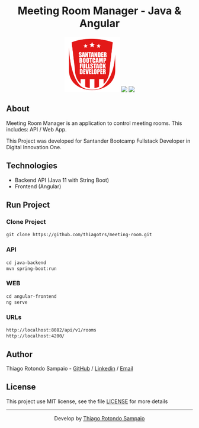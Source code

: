 <h1 align="center">Meeting Room Manager - Java & Angular</h1>

<p align="center">
<img src="./santander-bootcamp.png" height="150px" />
<img src="https://raw.githubusercontent.com/spring-projects/spring-framework/main/src/docs/spring-framework.png" height="150px" />
<img src="https://raw.githubusercontent.com/angular/angular/master/aio/src/assets/images/logos/angular/angular.png" height="150px" />
</p>

## About

Meeting Room Manager is an application to control meeting rooms. This includes: API / Web App.

This Project was developed for Santander Bootcamp Fullstack Developer in Digital Innovation One.

## Technologies

- Backend API (Java 11 with String Boot)
- Frontend (Angular)

## Run Project

### Clone Project

```git
git clone https://github.com/thiagotrs/meeting-room.git
```

### API

```shell
cd java-backend
mvn spring-boot:run
```

### WEB

```shell
cd angular-frontend
ng serve
```

### URLs

```
http://localhost:8082/api/v1/rooms
http://localhost:4200/
```

## Author

Thiago Rotondo Sampaio - [GitHub](https://github.com/thiagotrs) / [Linkedin](https://www.linkedin.com/in/thiago-rotondo-sampaio) / [Email](mailto:thiagorot@gmail.com)

## License

This project use MIT license, see the file [LICENSE](./LICENSE.md) for more details

---

<p align="center">Develop by <a href="https://github.com/thiagotrs">Thiago Rotondo Sampaio</a></p>